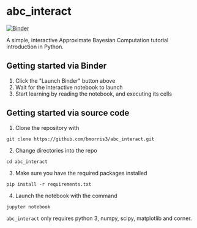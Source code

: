 # abc_interact

[![Binder](https://mybinder.org/badge_logo.svg)](https://mybinder.org/v2/gh/bmorris3/abc_interact/master?filepath=abc_interact.ipynb)

A simple, interactive Approximate Bayesian Computation tutorial introduction in Python.

## Getting started via Binder

1. Click the "Launch Binder" button above
2. Wait for the interactive notebook to launch
3. Start learning by reading the notebook, and executing its cells

## Getting started via source code

1. Clone the repository with 
```
git clone https://github.com/bmorris3/abc_interact.git
```
2. Change directories into the repo
```
cd abc_interact
```
3. Make sure you have the required packages installed
```
pip install -r requirements.txt
```
4. Launch the notebook with the command
```
jupyter notebook
```

`abc_interact` only requires python 3, numpy, scipy, matplotlib and corner.
